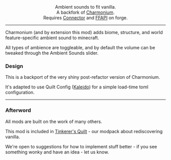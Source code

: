 <!--suppress HtmlDeprecatedTag, XmlDeprecatedElement -->

<center>
Ambient sounds to fit vanilla.<br/>
A backfork of <a href="https://modrinth.com/mod/charmonium">Charmonium</a>.<br/>
Requires <a href="https://modrinth.com/mod/connector">Connector</a> and <a href="https://modrinth.com/mod/forgified-fabric-api">FFAPI</a> on forge.<br/>
</center>

---

Charmonium (and by extension this mod) adds biome, structure, and world feature-specific ambient sound to minecraft.

All types of ambience are toggleable, and by default the volume can be tweaked through the Ambient Sounds slider.

### Design

This is a backport of the very shiny post-refactor version of Charmonium.

It's adapted to use Quilt Config ([Kaleido](https://github.com/sisby-folk/kaleido-config)) for a simple load-time toml configuration.

---

### Afterword

All mods are built on the work of many others.

This mod is included in [Tinkerer's Quilt](https://modrinth.com/modpack/tinkerers-quilt) - our modpack about rediscovering vanilla.

We're open to suggestions for how to implement stuff better - if you see something wonky and have an idea - let us know.
